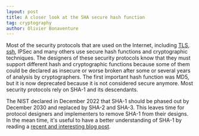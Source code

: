 ```yaml
---
layout: post
title: A closer look at the SHA secure hash function
tag: cryptography
author: Olivier Bonaventure
---
```


Most of the security protocols that are used on the Internet, including [TLS](https://beta.computer-networking.info/syllabus/default/protocols/tls.html), [ssh](https://beta.computer-networking.info/syllabus/default/protocols/ssh.html), IPSec and many others use secure hash functions and cryptographic techniques. The designers of these security protocols know that they must support different hash and cryptographic functions because some of them could be declared as insecure or worse broken after some or several years of analysis by cryptographers. The first important hash function was MD5, but it is now deprecated because it is not considered secure anymore. Most security protocols rely on SHA-1 and its descendants.

The NIST declared in December 2022 that SHA-1 should be phased out by December 2030 and replaced by SHA-2 and SHA-3. This leaves time for protocol designers and implementers to remove SHA-1 from their designs. In the mean time, it's useful to have a better understanding of SHA-1 by reading a [recent and interesting blog post](https://evervault.com/blog/sha-1-gets-shattered).



